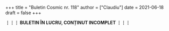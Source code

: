 +++
title = "Buletin Cosmic nr. 118"
author = ["Claudiu"]
date = 2021-06-18
draft = false
+++

**⋮⋮⋮ BULETIN ÎN LUCRU, CONȚINUT INCOMPLET ⋮⋮⋮**